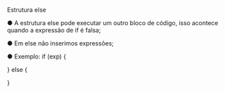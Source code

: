 Estrutura else

● A estrutura else pode executar um outro bloco de código, isso acontece
quando a expressão de if é falsa;

● Em else não inserimos expressões;

● Exemplo:
if (exp) {

} else {

}
